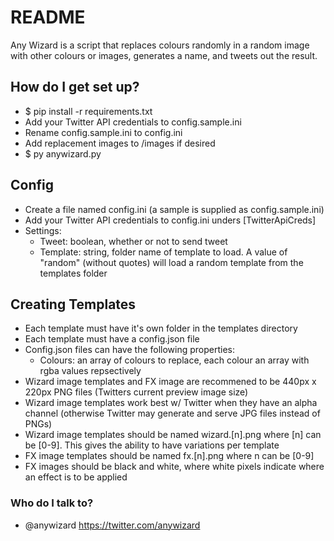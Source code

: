 # README

Any Wizard is a script that replaces colours randomly in a random image with other colours or images, generates a name, and tweets out the result.

## How do I get set up?

- \$ pip install -r requirements.txt
- Add your Twitter API credentials to config.sample.ini
- Rename config.sample.ini to config.ini
- Add replacement images to /images if desired
- \$ py anywizard.py

## Config

- Create a file named config.ini (a sample is supplied as config.sample.ini)
- Add your Twitter API credentials to config.ini unders [TwitterApiCreds]
- Settings:
  - Tweet: boolean, whether or not to send tweet
  - Template: string, folder name of template to load. A value of "random" (without quotes) will load a random template from the templates folder

## Creating Templates

- Each template must have it's own folder in the templates directory
- Each template must have a config.json file
- Config.json files can have the following properties:
  - Colours: an array of colours to replace, each colour an array with rgba values repsectively
- Wizard image templates and FX image are recommened to be 440px x 220px PNG files (Twitters current preview image size)
- Wizard image templates work best w/ Twitter when they have an alpha channel (otherwise Twitter may generate and serve JPG files instead of PNGs)
- Wizard image templates should be named wizard.[n].png where [n] can be [0-9]. This gives the ability to have variations per template
- FX image templates should be named fx.[n].png where n can be [0-9]
- FX images should be black and white, where white pixels indicate where an effect is to be applied

### Who do I talk to?

- @anywizard https://twitter.com/anywizard
